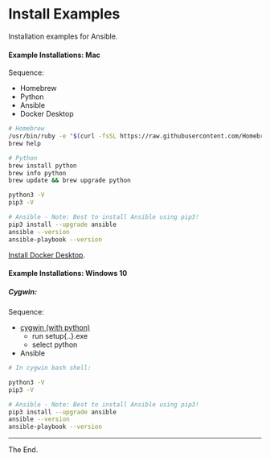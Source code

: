 # Install Examples

Installation examples for Ansible.

#### Example Installations: Mac

Sequence:
- Homebrew
- Python
- Ansible
- Docker Desktop

````bash
# Homebrew
/usr/bin/ruby -e "$(curl -fsSL https://raw.githubusercontent.com/Homebrew/install/master/install)"
brew help

# Python
brew install python
brew info python
brew update && brew upgrade python

python3 -V
pip3 -V

# Ansible - Note: Best to install Ansible using pip3!
pip3 install --upgrade ansible
ansible --version
ansible-playbook --version
````

[Install Docker Desktop](https://www.docker.com/products/docker-desktop).


#### Example Installations: Windows 10

##### Cygwin:
Sequence:
- [cygwin (with python)](https://cygwin.com/install.html)
  - run setup{..}.exe
  - select python
- Ansible

````bash
# In cygwin bash shell:

python3 -V
pip3 -V

# Ansible - Note: Best to install Ansible using pip3!
pip3 install --upgrade ansible
ansible --version
ansible-playbook --version
````
---
The End.
